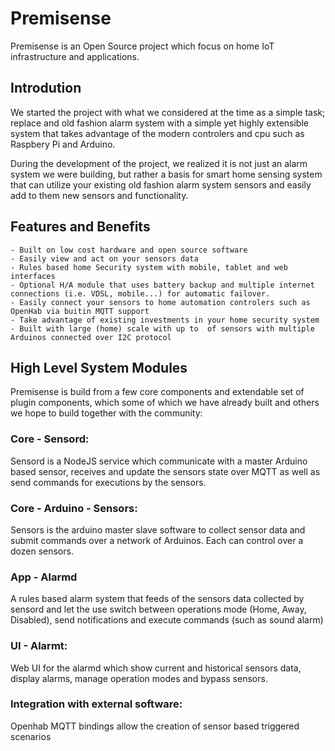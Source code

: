 # Premisense

Premisense is an Open Source project which focus on home IoT infrastructure and applications.

## Introdution

We started the project with what we considered at the time as a simple task; replace and old fashion alarm system with a simple yet highly extensible system that takes advantage of the modern controlers and cpu such as Raspbery Pi and Arduino.

During the development of the project, we realized it is not just an alarm system we were building, but rather a basis for smart home sensing system that can utilize your existing old fashion alarm system sensors and easily add to them new sensors and functionality.

## Features and Benefits
	- Built on low cost hardware and open source software
	- Easily view and act on your sensors data
	- Rules based home Security system with mobile, tablet and web interfaces
	- Optional H/A module that uses battery backup and multiple internet connections (i.e. VDSL, mobile...) for automatic failover.
	- Easily connect your sensors to home automation controlers such as OpenHab via buitin MQTT support
	- Take advantage of existing investments in your home security system
	- Built with large (home) scale with up to  of sensors with multiple Arduinos connected over I2C protocol

## High Level System Modules

Premisense is build from a few core components and extendable set of plugin components, which some of which we have already built and others we hope to build together with the community:

### Core - Sensord:
Sensord is a NodeJS service which communicate with a master Arduino based sensor, receives and update the sensors state over MQTT as well as send commands for executions by the sensors.

### Core - Arduino - Sensors:
Sensors is the arduino master slave software to collect sensor data and submit commands over a network of Arduinos. Each can control over a dozen sensors.

### App - Alarmd
A rules based alarm system that feeds of the sensors data collected by sensord and let the use switch between operations mode (Home, Away, Disabled), send notifications and execute commands (such as sound alarm)

### UI 	- Alarmt:
Web UI for the alarmd which show current and historical sensors data, display alarms, manage operation modes and bypass sensors.

### Integration with external software:
Openhab MQTT bindings allow the creation of sensor based triggered scenarios 